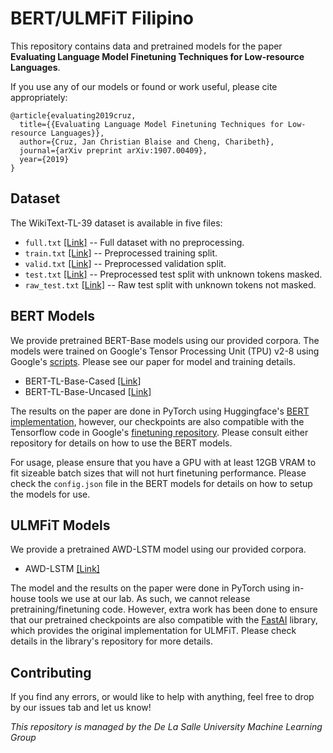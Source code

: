 # BERT/ULMFiT Filipino
This repository contains data and pretrained models for the paper **Evaluating Language Model Finetuning Techniques for Low-resource Languages**.

If you use any of our models or found or work useful, please cite appropriately:
```
@article{evaluating2019cruz,
  title={{Evaluating Language Model Finetuning Techniques for Low-resource Languages}},
  author={Cruz, Jan Christian Blaise and Cheng, Charibeth},
  journal={arXiv preprint arXiv:1907.00409},
  year={2019}
}
```
## Dataset
The WikiText-TL-39 dataset is available in five files:
* ```full.txt``` [[Link]](https://storage.googleapis.com/blaisecruz/datasets/wikitext-tl-39/full.txt) -- Full dataset with no preprocessing.
* ```train.txt``` [[Link]](https://storage.googleapis.com/blaisecruz/datasets/wikitext-tl-39/train.txt) -- Preprocessed training split.
* ```valid.txt``` [[Link]](https://storage.googleapis.com/blaisecruz/datasets/wikitext-tl-39/valid.txt) -- Preprocessed validation split.
* ```test.txt``` [[Link]](https://storage.googleapis.com/blaisecruz/datasets/wikitext-tl-39/test.txt) -- Preprocessed test split with unknown tokens masked.
* ```raw_test.txt``` [[Link]](https://storage.googleapis.com/blaisecruz/datasets/wikitext-tl-39/raw_test.txt) -- Raw test split with unknown tokens not masked.

## BERT Models
We provide pretrained BERT-Base models using our provided corpora. The models were trained on Google's Tensor Processing Unit (TPU) v2-8 using Google's [scripts](https://github.com/google-research/bert). Please see our paper for model and training details.

* BERT-TL-Base-Cased [[Link]](https://storage.googleapis.com/blaisecruz/bert-tagalog/models/bert-tagalog-base-cased.zip)
* BERT-TL-Base-Uncased [[Link]](https://storage.googleapis.com/blaisecruz/bert-tagalog/models/bert-tagalog-base-uncased.zip)

The results on the paper are done in PyTorch using Huggingface's [BERT implementation](https://github.com/huggingface/pytorch-pretrained-BERT), however, our checkpoints are also compatible with the Tensorflow code in Google's [finetuning repository](https://github.com/google-research/bert). Please consult either repository for details on how to use the BERT models.

For usage, please ensure that you have a GPU with at least 12GB VRAM to fit sizeable batch sizes that will not hurt finetuning performance. Please check the ```config.json``` file in the BERT models for details on how to setup the models for use.

## ULMFiT Models
We provide a pretrained AWD-LSTM model using our provided corpora.

* AWD-LSTM [[Link]](https://storage.googleapis.com/blaisecruz/ulmfit-tagalog/models/pretrained-wikitext-tl-39.zip)

The model and the results on the paper were done in PyTorch using in-house tools we use at our lab. As such, we cannot release pretraining/finetuning code. However, extra work has been done to ensure that our pretrained checkpoints are also compatible with the [FastAI](https://github.com/fastai/fastai) library, which provides the original implementation for ULMFiT. Please check details in the library's repository for more details.

## Contributing
If you find any errors, or would like to help with anything, feel free to drop by our issues tab and let us know!

*This repository is managed by the De La Salle University Machine Learning Group*
